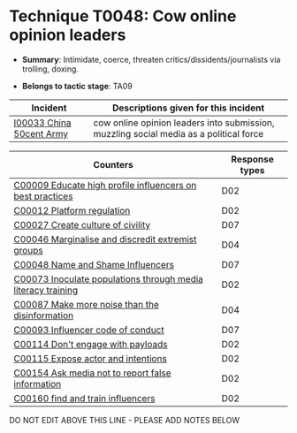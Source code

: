 # Technique T0048: Cow online opinion leaders

* **Summary**: Intimidate, coerce, threaten critics/dissidents/journalists via trolling, doxing. 

* **Belongs to tactic stage**: TA09


| Incident | Descriptions given for this incident |
| -------- | -------------------- |
| [I00033 China 50cent Army](../generated_pages/incidents/I00033.md) | cow online opinion leaders into submission, muzzling social media as a political force |



| Counters | Response types |
| -------- | -------------- |
| [C00009 Educate high profile influencers on best practices](../generated_pages/counters/C00009.md) | D02 |
| [C00012 Platform regulation](../generated_pages/counters/C00012.md) | D02 |
| [C00027 Create culture of civility](../generated_pages/counters/C00027.md) | D07 |
| [C00046 Marginalise and discredit extremist groups](../generated_pages/counters/C00046.md) | D04 |
| [C00048 Name and Shame Influencers](../generated_pages/counters/C00048.md) | D07 |
| [C00073 Inoculate populations through media literacy training](../generated_pages/counters/C00073.md) | D02 |
| [C00087 Make more noise than the disinformation](../generated_pages/counters/C00087.md) | D04 |
| [C00093 Influencer code of conduct](../generated_pages/counters/C00093.md) | D07 |
| [C00114 Don't engage with payloads](../generated_pages/counters/C00114.md) | D02 |
| [C00115 Expose actor and intentions](../generated_pages/counters/C00115.md) | D02 |
| [C00154 Ask media not to report false information](../generated_pages/counters/C00154.md) | D02 |
| [C00160 find and train influencers](../generated_pages/counters/C00160.md) | D02 |


DO NOT EDIT ABOVE THIS LINE - PLEASE ADD NOTES BELOW